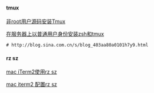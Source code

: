 #### tmux

[非root用户源码安装Tmux](http://www.jianshu.com/p/f7f24b4b2625)

[在服务器上以普通用户身份安装zsh和tmux](http://forum.ubuntu.org.cn/viewtopic.php?t=449047)

```
# http://blog.sina.com.cn/s/blog_403aa80a0101h7y9.html
```

#### rz sz

[mac iTerm2使用rz sz](http://w3cboy.com/post/2016/02/mac-iterm2-rz-sz/index.html)

[mac iterm2 配置rz sz](https://segmentfault.com/a/1190000012166969)

